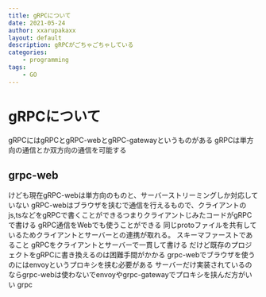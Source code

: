 ```yaml
---
title: gRPCについて
date: 2021-05-24
author: xxarupakaxx
layout: default
description: gRPCがごちゃごちゃしている
categories:
    - programming
tags:
    - GO
---
```


# gRPCについて
gRPCにはgRPCとgRPC-webとgRPC-gatewayというものがある
gRPCは単方向の通信とか双方向の通信を可能する
## grpc-web
けども現在gRPC-webは単方向のものと、サーバーストリーミングしか対応していない
gRPC-webはブラウザを挟むで通信を行えるもので、クライアントのjs,tsなどをgRPCで書くことができるつまりクライアントじみたコードがgRPCで書ける
gRPC通信をWebでも使うことができる
同じprotoファイルを共有しているためクライアントとサーバーとの連携が取れる。
スキーマファーストであること
gRPCをクライアントとサーバーで一貫して書ける
だけど既存のプロジェクトをgRPCに書き換えるのは困難手間がかかる
grpc-webでブラウザを使うのにはenvoyというプロキシを挟む必要がある
サーバーだけ実装されているのならgrpc-webは使わないでenvoyやgrpc-gatewayでプロキシを挟んだ方がいい
grpc